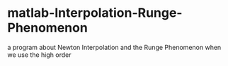 # matlab-Interpolation-Runge-Phenomenon
a program about Newton Interpolation and the Runge Phenomenon when we use the high order

